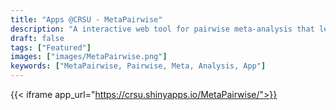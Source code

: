 ```yaml
---
title: "Apps @CRSU - MetaPairwise"
description: "A interactive web tool for pairwise meta-analysis that leverages established analysis routines"
draft: false
tags: ["Featured"]
images: ["images/MetaPairwise.png"]
keywords: ["MetaPairwise, Pairwise, Meta, Analysis, App"]
---
```


{{< iframe app_url="https://crsu.shinyapps.io/MetaPairwise/">}}